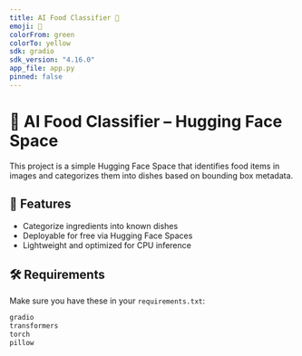 ```yaml
---
title: AI Food Classifier 🍱
emoji: 🥗
colorFrom: green
colorTo: yellow
sdk: gradio
sdk_version: "4.16.0"
app_file: app.py
pinned: false
---
```


# 🍱 AI Food Classifier – Hugging Face Space

This project is a simple Hugging Face Space that identifies food items in images and categorizes them into dishes based on bounding box metadata.

## 🚀 Features

- Categorize ingredients into known dishes
- Deployable for free via Hugging Face Spaces
- Lightweight and optimized for CPU inference

## 🛠️ Requirements

Make sure you have these in your `requirements.txt`:

```txt
gradio
transformers
torch
pillow
